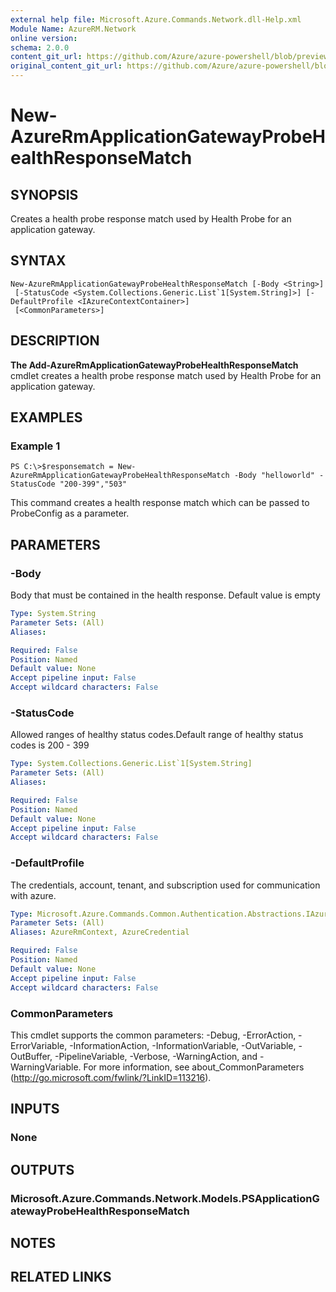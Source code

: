 ```yaml
---
external help file: Microsoft.Azure.Commands.Network.dll-Help.xml
Module Name: AzureRM.Network
online version:
schema: 2.0.0
content_git_url: https://github.com/Azure/azure-powershell/blob/preview/src/ResourceManager/Network/Commands.Network/help/New-AzureRmApplicationGatewayProbeHealthResponseMatch.md
original_content_git_url: https://github.com/Azure/azure-powershell/blob/preview/src/ResourceManager/Network/Commands.Network/help/New-AzureRmApplicationGatewayProbeHealthResponseMatch.md
---
```


# New-AzureRmApplicationGatewayProbeHealthResponseMatch

## SYNOPSIS
Creates a health probe response match used by Health Probe for an application gateway.

## SYNTAX

```
New-AzureRmApplicationGatewayProbeHealthResponseMatch [-Body <String>]
 [-StatusCode <System.Collections.Generic.List`1[System.String]>] [-DefaultProfile <IAzureContextContainer>]
 [<CommonParameters>]
```

## DESCRIPTION
**The Add-AzureRmApplicationGatewayProbeHealthResponseMatch** cmdlet creates a health probe response match used by Health Probe for an application gateway.

## EXAMPLES

### Example 1
```
PS C:\>$responsematch = New-AzureRmApplicationGatewayProbeHealthResponseMatch -Body "helloworld" -StatusCode "200-399","503"
```

This command creates a health response match which can be passed to ProbeConfig as a parameter.

## PARAMETERS

### -Body
Body that must be contained in the health response.
Default value is empty

```yaml
Type: System.String
Parameter Sets: (All)
Aliases: 

Required: False
Position: Named
Default value: None
Accept pipeline input: False
Accept wildcard characters: False
```

### -StatusCode
Allowed ranges of healthy status codes.Default range of healthy status codes is 200 - 399

```yaml
Type: System.Collections.Generic.List`1[System.String]
Parameter Sets: (All)
Aliases: 

Required: False
Position: Named
Default value: None
Accept pipeline input: False
Accept wildcard characters: False
```

### -DefaultProfile
The credentials, account, tenant, and subscription used for communication with azure.

```yaml
Type: Microsoft.Azure.Commands.Common.Authentication.Abstractions.IAzureContextContainer
Parameter Sets: (All)
Aliases: AzureRmContext, AzureCredential

Required: False
Position: Named
Default value: None
Accept pipeline input: False
Accept wildcard characters: False
```

### CommonParameters
This cmdlet supports the common parameters: -Debug, -ErrorAction, -ErrorVariable, -InformationAction, -InformationVariable, -OutVariable, -OutBuffer, -PipelineVariable, -Verbose, -WarningAction, and -WarningVariable. For more information, see about_CommonParameters (<http://go.microsoft.com/fwlink/?LinkID=113216>).

## INPUTS

### None

## OUTPUTS

### Microsoft.Azure.Commands.Network.Models.PSApplicationGatewayProbeHealthResponseMatch

## NOTES

## RELATED LINKS


